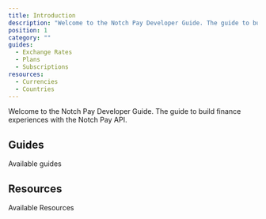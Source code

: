 ```yaml
---
title: Introduction
description: "Welcome to the Notch Pay Developer Guide. The guide to build finance experiences with the Notch Pay API."
position: 1
category: ""
guides:
  - Exchange Rates
  - Plans
  - Subscriptions
resources:
  - Currencies
  - Countries
---
```


Welcome to the Notch Pay Developer Guide. The guide to build finance experiences with the Notch Pay API.

## Guides

Available guides

<list :items="guides"></list>

## Resources

Available Resources

<list :items="resources"></list>
